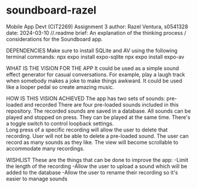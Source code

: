 # soundboard-razel

Mobile App Devt (CIT2269) Assignment 3
author: Razel Ventura, s0541328
date: 2024-03-10
//.readme
brief: An explanation of the thinking process / considerations for the Soundboard app.

DEPENDENCIES
Make sure to install SQLite and AV using the following terminal commands:
npx expo install expo-sqlite
npx expo install expo-av

WHAT IS THE VISION FOR THE APP
It could be used as a simple sound effect generator for casual conversations. For example, play a laugh track when somebody makes a joke to make things awkward.
It could be used like a looper pedal so create amazing music.

HOW IS THIS VISION ACHIEVED
The app has two sets of sounds: pre-loaded and recorded
There are four pre-loaded sounds included in this repository.
The recorded sounds are saved in a database.
All sounds can be played and stopped on press. 
They can be played at the same time. 
There's a toggle switch to control loopback settings.  
Long press of a specific recording will allow the user to delete that recording.
User will not be able to delete a pre-loaded sound.
The user can record as many sounds as they like. The view will become scrollable to accommodate many recordings.

WISHLIST
These are the things that can be done to improve the app:
-Limit the length of the recording
-Allow the user to upload a sound which will be added to the database
-Allow the user to rename their recording so it's easier to manage sounds
       
